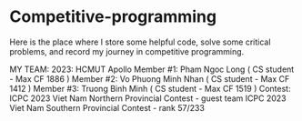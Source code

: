 # Competitive-programming
Here is the place where I store some helpful code, solve some critical problems, and record my journey in competitive programming.

MY TEAM:
  2023: HCMUT Apollo
    Member #1: Pham Ngoc Long         ( CS student - Max CF 1886 )
    Member #2: Vo Phuong Minh Nhan    ( CS student - Max CF 1412 )
    Member #3: Truong Binh Minh       ( CS student - Max CF 1519 )
  Contest:
    ICPC 2023 Viet Nam Northern Provincial Contest - guest team
    ICPC 2023 Viet Nam Southern Provincial Contest - rank 57/233
